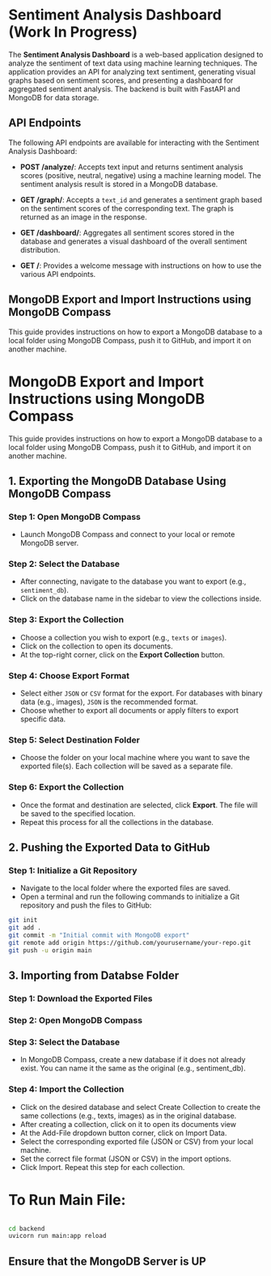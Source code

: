 # Sentiment Analysis Dashboard (Work In Progress)

The **Sentiment Analysis Dashboard** is a web-based application designed to analyze the sentiment of text data using machine learning techniques. The application provides an API for analyzing text sentiment, generating visual graphs based on sentiment scores, and presenting a dashboard for aggregated sentiment analysis. The backend is built with FastAPI and MongoDB for data storage.

## API Endpoints

The following API endpoints are available for interacting with the Sentiment Analysis Dashboard:

- **POST /analyze/**: Accepts text input and returns sentiment analysis scores (positive, neutral, negative) using a machine learning model. The sentiment analysis result is stored in a MongoDB database.

- **GET /graph/**: Accepts a `text_id` and generates a sentiment graph based on the sentiment scores of the corresponding text. The graph is returned as an image in the response.

- **GET /dashboard/**: Aggregates all sentiment scores stored in the database and generates a visual dashboard of the overall sentiment distribution.

- **GET /**: Provides a welcome message with instructions on how to use the various API endpoints.

## MongoDB Export and Import Instructions using MongoDB Compass

This guide provides instructions on how to export a MongoDB database to a local folder using MongoDB Compass, push it to GitHub, and import it on another machine.

# MongoDB Export and Import Instructions using MongoDB Compass

This guide provides instructions on how to export a MongoDB database to a local folder using MongoDB Compass, push it to GitHub, and import it on another machine.

## 1. Exporting the MongoDB Database Using MongoDB Compass

### Step 1: Open MongoDB Compass
- Launch MongoDB Compass and connect to your local or remote MongoDB server.

### Step 2: Select the Database
- After connecting, navigate to the database you want to export (e.g., `sentiment_db`).
- Click on the database name in the sidebar to view the collections inside.

### Step 3: Export the Collection
- Choose a collection you wish to export (e.g., `texts` or `images`).
- Click on the collection to open its documents.
- At the top-right corner, click on the **Export Collection** button.

### Step 4: Choose Export Format
- Select either `JSON` or `CSV` format for the export. For databases with binary data (e.g., images), `JSON` is the recommended format.
- Choose whether to export all documents or apply filters to export specific data.

### Step 5: Select Destination Folder
- Choose the folder on your local machine where you want to save the exported file(s). Each collection will be saved as a separate file.

### Step 6: Export the Collection
- Once the format and destination are selected, click **Export**. The file will be saved to the specified location.
- Repeat this process for all the collections in the database.

## 2. Pushing the Exported Data to GitHub

### Step 1: Initialize a Git Repository
- Navigate to the local folder where the exported files are saved.
- Open a terminal and run the following commands to initialize a Git repository and push the files to GitHub:

```bash
git init
git add .
git commit -m "Initial commit with MongoDB export"
git remote add origin https://github.com/yourusername/your-repo.git
git push -u origin main


```
## 3. Importing from Databse Folder

### Step 1: Download the Exported Files

### Step 2: Open MongoDB Compass

### Step 3: Select the Database
- In MongoDB Compass, create a new database if it does not already exist. You can name it the same as the original (e.g., sentiment_db).

### Step 4: Import the Collection
- Click on the desired database and select Create Collection to create the same collections (e.g., texts, images) as in the original database.
- After creating a collection, click on it to open its documents view
- At the Add-File dropdown button corner, click on Import Data.
- Select the corresponding exported file (JSON or CSV) from your local machine.
- Set the correct file format (JSON or CSV) in the import options.
- Click Import. Repeat this step for each collection.



# To Run Main File:

```bash

cd backend
uvicorn run main:app reload

```

## Ensure that the MongoDB Server is UP


